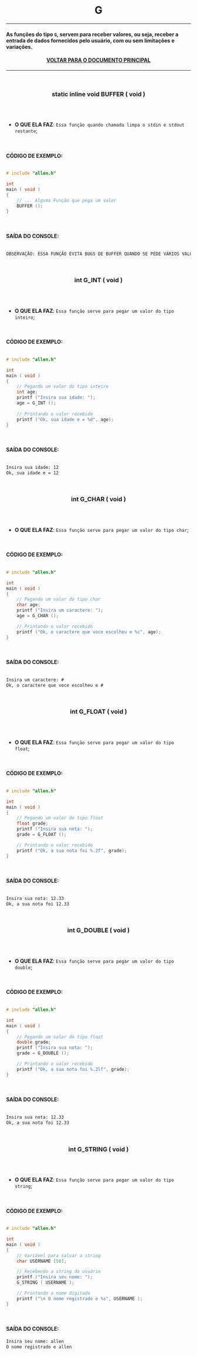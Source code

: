 <h1 align="center"> G </h1>

---

#### As funções do tipo ` G `, servem para receber valores, ou seja, receber a entrada de dados fornecidos pelo usuário, com ou sem limitações e variações. 

#### <p align="center"> <a href="https://github.com/AllenoBoy/allen.h" title="Retornar a documentação."> VOLTAR PARA O DOCUMENTO PRINCIPAL</a> </p>

---
















<br>

<h3 align="center"> static inline void BUFFER ( void ) </h3> 

<br>
<br>

- **O QUE ELA FAZ**: `Essa função quando chamada limpa o stdin e stdout restante`;

<br>

#### CÓDIGO DE EXEMPLO:

```c

# include "allen.h"

int 
main ( void )
{      
    // ... Alguma Função que pega um valor
    BUFFER ();
}

```

<br>

#### SAÍDA DO CONSOLE:

```sh

OBSERVAÇÃO: ESSA FUNÇÃO EVITA BUGS DE BUFFER QUANDO SE PEDE VÁRIOS VALORES AO USUÁRIO

```










<br>

<h3 align="center"> int G_INT ( void ) </h3> 

<br>
<br>

- **O QUE ELA FAZ**: `Essa função serve para pegar um valor do tipo inteiro`;

<br>

#### CÓDIGO DE EXEMPLO:

```c

# include "allen.h"

int 
main ( void )
{   
    // Pegando um valor do tipo inteiro
    int age;
    printf ("Insira sua idade: ");
    age = G_INT ();
    
    // Printando o valor recebido
    printf ("Ok, sua idade e = %d", age);
}

```

<br>

#### SAÍDA DO CONSOLE:

```txt

Insira sua idade: 12
Ok, sua idade e = 12

```







<br>

<h3 align="center"> int G_CHAR ( void ) </h3> 

<br>
<br>

- **O QUE ELA FAZ**: `Essa função serve para pegar um valor do tipo char`;

<br>

#### CÓDIGO DE EXEMPLO:

```c

# include "allen.h"

int 
main ( void )
{   
    // Pegando um valor do tipo char
    char age;
    printf ("Insira um caractere: ");
    age = G_CHAR ();

    // Printando o valor recebido
    printf ("Ok, o caractere que voce escolheu e %c", age);
}

```

<br>

#### SAÍDA DO CONSOLE:

```txt

Insira um caractere: #
Ok, o caractere que voce escolheu e #

```














<br>

<h3 align="center"> int G_FLOAT ( void ) </h3> 

<br>
<br>

- **O QUE ELA FAZ**: `Essa função serve para pegar um valor do tipo float`;

<br>

#### CÓDIGO DE EXEMPLO:

```c

# include "allen.h"

int 
main ( void )
{   
    // Pegando um valor do tipo float
    float grade;
    printf ("Insira sua nota: ");
    grade = G_FLOAT ();

    // Printando o valor recebido
    printf ("Ok, a sua nota foi %.2f", grade);
}

```

<br>

#### SAÍDA DO CONSOLE:

```txt

Insira sua nota: 12.33
Ok, a sua nota foi 12.33

```













<br>

<h3 align="center"> int G_DOUBLE ( void ) </h3> 

<br>
<br>

- **O QUE ELA FAZ**: `Essa função serve para pegar um valor do tipo double`;

<br>

#### CÓDIGO DE EXEMPLO:

```c

# include "allen.h"

int 
main ( void )
{   
    // Pegando um valor do tipo float
    double grade;
    printf ("Insira sua nota: ");
    grade = G_DOUBLE ();

    // Printando o valor recebido
    printf ("Ok, a sua nota foi %.2lf", grade);
}

```

<br>

#### SAÍDA DO CONSOLE:

```txt

Insira sua nota: 12.33
Ok, a sua nota foi 12.33

```










<br>

<h3 align="center"> int G_STRING ( void ) </h3> 

<br>
<br>

- **O QUE ELA FAZ**: `Essa função serve para pegar um valor do tipo string`;

<br>

#### CÓDIGO DE EXEMPLO:

```c

# include "allen.h"

int 
main ( void )
{   
    // Variável para salvar a string
    char USERNAME [50];

    // Recebendo a string do usuário
    printf ("Insira seu nome: ");
    G_STRING ( USERNAME );

    // Printando o nome digitado
    printf ("\n O nome registrado e %s", USERNAME );
}

```

<br>

#### SAÍDA DO CONSOLE:

```txt
Insira seu nome: allen
O nome registrado e allen
```

















